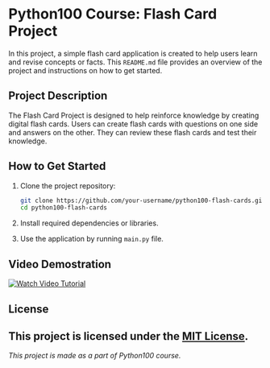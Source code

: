 # Python100 Course: Flash Card Project

In this project, a simple flash card application is created to help users learn and revise concepts or facts. This `README.md` file provides an overview of the project and instructions on how to get started.

## Project Description

The Flash Card Project is designed to help reinforce knowledge by creating digital flash cards. Users can create flash cards with questions on one side and answers on the other. They can review these flash cards and test their knowledge.

## How to Get Started

1. Clone the project repository:

   ```bash
   git clone https://github.com/your-username/python100-flash-cards.git
   cd python100-flash-cards
   ```

2. Install required dependencies or libraries.

3. Use the application by running `main.py` file.

## Video Demostration

[![Watch Video Tutorial](https://example.com/video_thumbnail.png)](https://www.example.com/python100-flash-cards-tutorial)

## License

This project is licensed under the [MIT License](LICENSE.md).
---

*This project is made as a part of Python100 course.*
